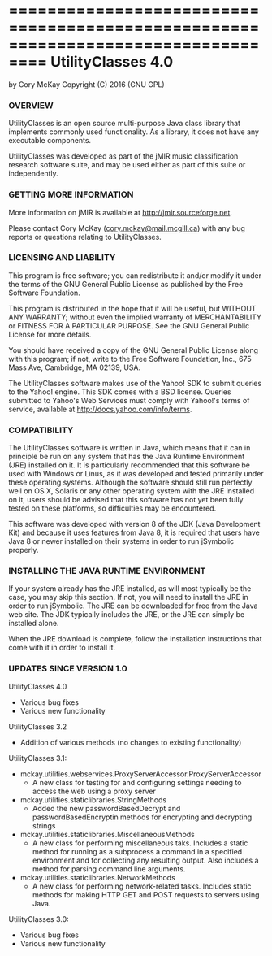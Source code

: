 ==================================================================================
 UtilityClasses 4.0
==================================================================================
 by Cory McKay
 Copyright (C) 2016 (GNU GPL)


### OVERVIEW

UtilityClasses is an open source multi-purpose Java class library that
implements commonly used functionality. As a library, it does not have any
executable components.

UtilityClasses was developed as part of the jMIR music classification
research software suite, and may be used either as part of this suite or
independently.


### GETTING MORE INFORMATION

More information on jMIR is available at http://jmir.sourceforge.net.

Please contact Cory McKay (cory.mckay@mail.mcgill.ca) with any bug reports
or questions relating to UtilityClasses. 


### LICENSING AND LIABILITY

This program is free software; you can redistribute it and/or modify it under
the terms of the GNU General Public License as published by the Free Software
Foundation.

This program is distributed in the hope that it will be useful, but WITHOUT 
ANY WARRANTY; without even the implied warranty of MERCHANTABILITY or FITNESS
FOR A PARTICULAR PURPOSE. See the GNU General Public License for more details.

You should have received a copy of the GNU General Public License along with 
this program; if not, write to the Free Software Foundation, Inc., 675 
Mass Ave, Cambridge, MA 02139, USA.

The UtilityClasses software makes use of the Yahoo! SDK to submit queries to
the Yahoo! engine. This SDK comes with a BSD license. Queries submitted to
Yahoo's Web Services must comply with Yahoo!'s terms of service, available at http://docs.yahoo.com/info/terms. 


### COMPATIBILITY

The UtilityClasses software is written in Java, which means that it can in
principle be run on any system that has the Java Runtime Environment (JRE)
installed on it. It is particularly recommended that this software be used
with Windows or Linus, as it was developed and tested primarily under these
operating systems. Although the software should still run perfectly well on
OS X, Solaris or any other operating system with the JRE installed on it, 
users should be advised that this software has not yet been fully tested on 
these platforms, so difficulties may be encountered.

This software was developed with version 8 of the JDK (Java Development Kit)
and because it uses features from Java 8, it is required that users have
Java 8 or newer installed on their systems in order to run jSymbolic
properly.


### INSTALLING THE JAVA RUNTIME ENVIRONMENT

If your system already has the JRE installed, as will most typically be the
case, you may skip this section. If not, you will need to install the JRE in
order to run jSymbolic. The JRE can be downloaded for free from the Java web
site. The JDK typically includes the JRE, or the JRE can simply be installed
alone.

When the JRE download is complete, follow the installation instructions that
come with it in order to install it.


### UPDATES SINCE VERSION 1.0

UtilityClasses 4.0
- Various bug fixes
- Various new functionality

UtilityClasses 3.2
- Addition of various methods (no changes to existing functionality)

UtilityClasses 3.1:
- mckay.utilities.webservices.ProxyServerAccessor.ProxyServerAccessor
	- A new class for testing for and configuring settings needing to
	access the web using a proxy server
- mckay.utilities.staticlibraries.StringMethods
	- Added the new passwordBasedDecrypt and passwordBasedEncryptin 
	methods for encrypting and decrypting strings
- mckay.utilities.staticlibraries.MiscellaneousMethods
	- A new class for performing miscellaneous taks. Includes a static
	method for running as a subprocess a command in a specified 
	environment and for collecting any resulting output. Also includes
	a method for parsing command line arguments.
- mckay.utilities.staticlibraries.NetworkMethods
	- A new class for performing network-related tasks. Includes static
	methods for making HTTP GET and POST requests to servers using Java.

UtilityClasses 3.0:
- Various bug fixes
- Various new functionality